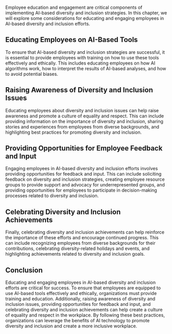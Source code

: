 
Employee education and engagement are critical components of implementing AI-based diversity and inclusion strategies. In this chapter, we will explore some considerations for educating and engaging employees in AI-based diversity and inclusion efforts.

Educating Employees on AI-Based Tools
-------------------------------------

To ensure that AI-based diversity and inclusion strategies are successful, it is essential to provide employees with training on how to use these tools effectively and ethically. This includes educating employees on how AI algorithms work, how to interpret the results of AI-based analyses, and how to avoid potential biases.

Raising Awareness of Diversity and Inclusion Issues
---------------------------------------------------

Educating employees about diversity and inclusion issues can help raise awareness and promote a culture of equality and respect. This can include providing information on the importance of diversity and inclusion, sharing stories and experiences from employees from diverse backgrounds, and highlighting best practices for promoting diversity and inclusion.

Providing Opportunities for Employee Feedback and Input
-------------------------------------------------------

Engaging employees in AI-based diversity and inclusion efforts involves providing opportunities for feedback and input. This can include soliciting feedback on diversity and inclusion strategies, creating employee resource groups to provide support and advocacy for underrepresented groups, and providing opportunities for employees to participate in decision-making processes related to diversity and inclusion.

Celebrating Diversity and Inclusion Achievements
------------------------------------------------

Finally, celebrating diversity and inclusion achievements can help reinforce the importance of these efforts and encourage continued progress. This can include recognizing employees from diverse backgrounds for their contributions, celebrating diversity-related holidays and events, and highlighting achievements related to diversity and inclusion goals.

Conclusion
----------

Educating and engaging employees in AI-based diversity and inclusion efforts are critical for success. To ensure that employees are equipped to use AI-based tools effectively and ethically, organizations must provide training and education. Additionally, raising awareness of diversity and inclusion issues, providing opportunities for feedback and input, and celebrating diversity and inclusion achievements can help create a culture of equality and respect in the workplace. By following these best practices, organizations can leverage the benefits of AI technology to promote diversity and inclusion and create a more inclusive workplace.

